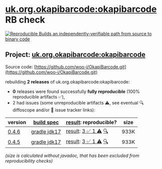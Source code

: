 [uk.org.okapibarcode:okapibarcode](https://central.sonatype.com/artifact/uk.org.okapibarcode/okapibarcode/versions) RB check
=======

[![Reproducible Builds](https://reproducible-builds.org/images/logos/rb.svg) an independently-verifiable path from source to binary code](https://reproducible-builds.org/)

## Project: [uk.org.okapibarcode:okapibarcode](https://central.sonatype.com/artifact/uk.org.okapibarcode/okapibarcode/versions)

Source code: [https://github.com/woo-j/OkapiBarcode.git](https://github.com/woo-j/OkapiBarcode.git)

rebuilding **2 releases** of uk.org.okapibarcode:okapibarcode:
- **0** releases were found successfully **fully reproducible** (100% reproducible artifacts :white_check_mark:),
- 2 had issues (some unreproducible artifacts :warning:, see eventual :mag: diffoscope and/or :memo: issue tracker links):

| version | [build spec](/BUILDSPEC.md) | [result](https://reproducible-builds.org/docs/jvm/): reproducible? | size |
| -- | --------- | ------ | -- |
| [0.4.6](https://central.sonatype.com/artifact/uk.org.okapibarcode/okapibarcode/0.4.6/pom) | [gradle jdk17](okapibarcode-0.4.6.buildspec) | [result](okapibarcode-0.4.6.buildinfo): [3 :white_check_mark:  1 :warning:](okapibarcode-0.4.6.buildcompare) [:mag:](okapibarcode-0.4.6.diffoscope) | 933K |
| [0.4.5](https://central.sonatype.com/artifact/uk.org.okapibarcode/okapibarcode/0.4.5/pom) | [gradle jdk17](okapibarcode-0.4.5.buildspec) | [result](okapibarcode-0.4.5.buildinfo): [3 :white_check_mark:  1 :warning:](okapibarcode-0.4.5.buildcompare) [:mag:](okapibarcode-0.4.5.diffoscope) | 933K |

<i>(size is calculated without javadoc, that has been excluded from reproducibility checks)</i>
